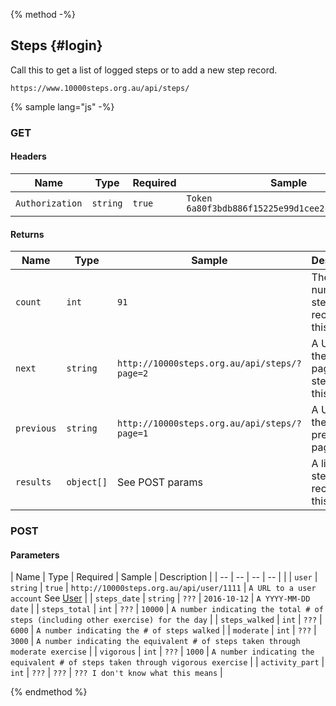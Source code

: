 {% method -%}
## Steps {#login}

Call this to get a list of logged steps or to add a new step record.
```
https://www.10000steps.org.au/api/steps/
```

{% sample lang="js" -%}

### GET ###
#### Headers ####
| Name | Type | Required | Sample |
| -- | -- | -- | -- |
| `Authorization` | `string` | `true` | `Token 6a80f3bdb886f15225e99d1cee2c0bce4a6d60d9` |

#### Returns ####
| Name | Type | Sample | Description |
| --   | --   | --     | --          |
| `count` | `int` | `91` | The number of step records for this user |
| `next`  | `string` | `http://10000steps.org.au/api/steps/?page=2` | A URL to the next page of steps for this user |
| `previous` | `string` | `http://10000steps.org.au/api/steps/?page=1` | A URL to the previous page |
| `results` | `object[]` | See POST params | A list of step records for this user |

### POST ###
#### Parameters ####
| Name | Type | Required | Sample | Description |
| --   | --   | --       | --     |             |
| `user` | `string` | `true` | `http://10000steps.org.au/api/user/1111` | `A URL to a user account` See [User](USER.md) |
| `steps_date` | `string` | `???` | `2016-10-12` | `A YYYY-MM-DD date` |
| `steps_total` | `int` | `???` | `10000` | `A number indicating the total # of steps (including other exercise) for the day` |
| `steps_walked` | `int` | `???` | `6000` | `A number indicating the # of steps walked` |
| `moderate` | `int` | `???` | `3000` | `A number indicating the equivalent # of steps taken through moderate exercise` |
| `vigorous` | `int` | `???` | `1000` | `A number indicating the equivalent # of steps taken through vigorous exercise` |
| `activity_part` | `int` | `???` | `???` | `??? I don't know what this means` |

{% endmethod %}
